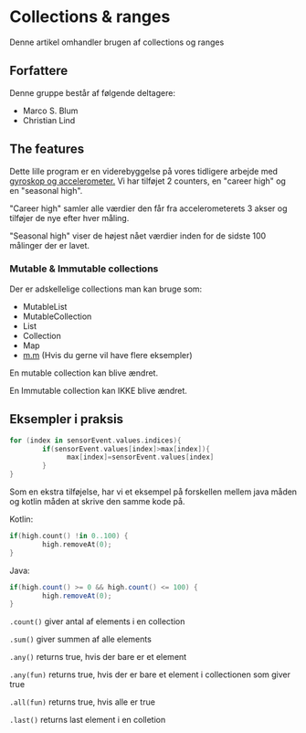 # Collections & ranges
Denne artikel omhandler brugen af collections og ranges

## Forfattere
Denne gruppe består af følgende deltagere:
- Marco S. Blum
- Christian Lind

## The features
Dette lille program er en viderebyggelse på vores tidligere arbejde med [gyroskop og accelerometer.](https://github.com/Thug-Lyfe/kotlinArtikel)
Vi har tilføjet 2 counters, en "career high" og en "seasonal high".

"Career high" samler alle værdier den får fra accelerometerets 3 akser og tilføjer de nye efter hver måling.

"Seasonal high" viser de højest nået værdier inden for de sidste 100 målinger der er lavet.

### Mutable & Immutable collections
Der er adskellelige collections man kan bruge som:
- MutableList
- MutableCollection
- List
- Collection
- Map
- [m.m](https://kotlinlang.org/api/latest/jvm/stdlib/kotlin.collections/) (Hvis du gerne vil have flere eksempler)

En mutable collection kan blive ændret.

En Immutable collection kan IKKE blive ændret.

## Eksempler i praksis
```kotlin
for (index in sensorEvent.values.indices){
        if(sensorEvent.values[index]>max[index]){
              max[index]=sensorEvent.values[index]
        }
}
```


Som en ekstra tilføjelse, har vi et eksempel på forskellen mellem java måden og kotlin måden at skrive den samme kode på.

Kotlin:
```kotlin
if(high.count() !in 0..100) {
        high.removeAt(0);
}
```
Java: 
```java
if(high.count() >= 0 && high.count() <= 100) {
        high.removeAt(0);
}
```

`.count()` giver antal af elements i en collection

`.sum()` giver summen af alle elements

`.any()` returns true, hvis der bare er et element

`.any(fun)` returns true, hvis der er bare et element i collectionen som giver true

`.all(fun)` returns true, hvis alle er true

`.last()` returns last element i en colletion
